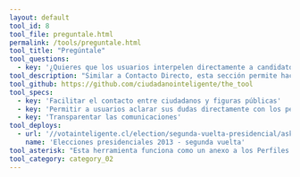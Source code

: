 ```yaml
---
layout: default
tool_id: 8
tool_file: preguntale.html
permalink: /tools/preguntale.html
tool_title: "Pregúntale"
tool_questions:
  - key: '¿Quieres que los usuarios interpelen directamente a candidatos, corporaciones, entidades de gobierno?'
tool_description: "Similar a Contacto Directo, esta sección permite hacer llegar las consultas de los ciudadanos a los personajes de los Perfiles Transparentes."
tool_github: https://github.com/ciudadanointeligente/the_tool
tool_specs:
  - key: 'Facilitar el contacto entre ciudadanos y figuras públicas'
  - key: 'Permitir a usuarios aclarar sus dudas directamente con los personajes'
  - key: 'Transparentar las comunicaciones'
tool_deploys:
  - url: '//votainteligente.cl/election/segunda-vuelta-presidencial/ask'
    name: 'Elecciones presidenciales 2013 - segunda vuelta'
tool_asterisk: "Esta herramienta funciona como un anexo a los Perfiles Transparentes"
tool_category: category_02
---
```


